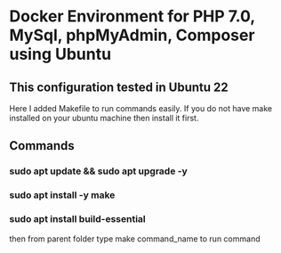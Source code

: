 # Docker Environment for PHP 7.0, MySql, phpMyAdmin, Composer using Ubuntu

## This configuration tested in Ubuntu 22

Here I added Makefile to run commands easily. If you do not have make installed on your ubuntu machine then install it first.

## Commands

### sudo apt update && sudo apt upgrade -y

### sudo apt install -y make

### sudo apt install build-essential

then from parent folder type make command_name to run command
